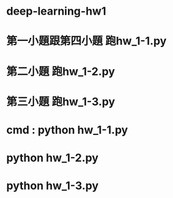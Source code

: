 # deep-learning-hw1
<h1>第一小題跟第四小題 跑hw_1-1.py</h1>
<h1>第二小題 跑hw_1-2.py</h1>
<h1>第三小題 跑hw_1-3.py</h1>
<h1>cmd : python hw_1-1.py</h1>
      <h1>python hw_1-2.py</h1>
      <h1>python hw_1-3.py</h1>
      
      
